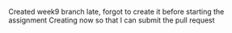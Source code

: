 Created week9 branch late, forgot to create it before starting the assignment
Creating now so that I can submit the pull request